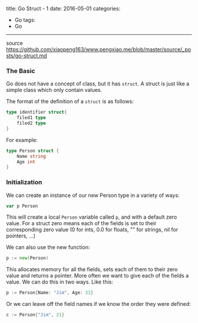 title: Go Struct - 1
date: 2016-05-01
categories:
- Go
tags:
- Go
---

source https://github.com/xiaopeng163/www.pengxiao.me/blob/master/source/_posts/go-struct.md

### The Basic

Go does not have a concept of class, but it has `struct`. A struct is just like a simple class which only contain values.

The format of the definition of a `struct` is as follows:

```go
type identifier struct{
    filed1 type
    filed2 type
}
```

For example:

```go
type Person struct {
	Name string
	Age int
}
```

### Initialization

We can create an instance of our new Person type in a variety of ways:

```go
var p Person
```

This will create a local `Person` variable called `p`, and with a default zero value. For a struct zero means each of the fields is set to their corresponding zero value (0 for ints, 0.0 for floats, "" for strings, nil for pointers, …)

We can also use the new function:

```go
p := new(Person)
```

This allocates memory for all the fields, sets each of them to their zero value and returns a pointer. More often we want to give each of the fields a value. We can do this in two ways. Like this:

```go
p := Person{Name: "Jim", Age: 21}
```

Or we can leave off the field names if we know the order they were defined:

```go
c := Person{"Jim", 21}
```
